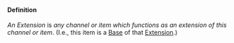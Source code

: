 #### Definition

*An Extension* is *any channel or item which functions as an extension of this channel or item*.  (I.e., this item is a [Base](https://github.com/gcassel/IO/blob/main/terms/base.md) of that [Extension](https://github.com/gcassel/IO/blob/main/terms/extension.md).) 
